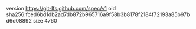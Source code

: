 version https://git-lfs.github.com/spec/v1
oid sha256:fced6bd1db2ad7db872b965716a9f58b3b8178f2184f72193a85b97bd6d08892
size 4760
